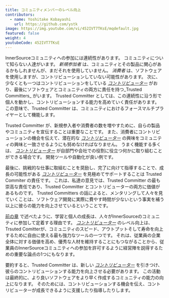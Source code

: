 ```yaml
---
title: コミュニティメンバーのレベル向上
contributors:
  - name: Yoshitake Kobayashi
    url: https://github.com/ystk
image: https://img.youtube.com/vi/452IVT7TKsE/mqdefault.jpg
featured: false
weight: 4
youtubeCode: 452IVT7TKsE
---
```

<div id="upleveling" class="paragraph">
<p>InnerSourceコミュニティへの参加には連続性があります。
コミュニティについて知らない人達がいます。
<em>新規参加者</em> は、コミュニティとその製品に関心があるかもしれませんが、まだそれを使用していません。
<em>消費者</em> は、ソフトウェアを使用しますが、コントリビューションしていない可能性があります。
次に、少なくとも一つはコントリビューションをしている <a href="https://innersourcecommons.org/resources/learningpath/contributor/index"><em>コントリビューター</em></a> がおり、最後にソフトウェアとコミュニティの両方に責任を持つ_Trusted Committers_ がいます。
Trusted Committer としては、この連続性に沿う形で個人を動かし、コントリビューションする能力を高めていく責任があります。
この意味で、Trusted Committer は、コミュニティにおけるフォースマルチプライヤーとして機能します。</p>
</div>
<div class="paragraph">
<p>Trusted Committer が、新規参入者や消費者の数を増やすために、自らの製品やコミュニティを宣伝することは重要なことです。
また、消費者にコントリビューションの機会を伝えて、潜在的な <a href="https://innersourcecommons.org/resources/learningpath/contributor/index"><em>コントリビューター</em></a> の興味をコミュニティの興味と一致させるようにも努めなければなりません。
うまく機能する多くは、 <a href="https://innersourcecommons.org/resources/learningpath/contributor/index"><em>コントリビューター</em></a> が自部門や会社での役割に役立つ何かに取り組むことができる場合です。
開発ツールや自動化が良い例です。</p>
</div>
<div class="paragraph">
<p>最後に、挑戦的な仕事に取組むことを奨励し、完了に向けて指導することで、成長の可能性がある <a href="https://innersourcecommons.org/resources/learningpath/contributor/index"><em>コントリビューター</em></a> を見極めてサポートすることは Trusted Commiter の責任です。
これは、私達の意見では、Trusted Committer の最も崇高な責任であり、Trusted Committer とコントリビューターの両方に価値があるものです。
Trusted Committers の話によると、メンタリングして人々を見ていくことは、ソフトウェア開発に実際に費やす時間が少ないという事実を補う以上に彼らの能力を向上させているということです。</p>
</div>
<div class="paragraph">
<p><a href="https://innersourcecommons.org/resources/learningpath/trusted-committer/03/">前の章</a> で述べたように、学習と個人の成長は、人々がInnerSourceのコミュニティに参加して定着する理由です。
<a href="https://innersourcecommons.org/resources/learningpath/contributor/index"><em>コントリビューター</em></a> のレベル向上は、Trsuted Comitterが、コミュニティのスピード、アウトプットそして寿命を向上するために自由に使える最も強力なツールの一つです。
それは、従業員の企業全体に対する価値を高め、優秀な人材を維持することにもつながることから、従業員のInnerSourceコミュニティへの参加を許可するように経営陣を説得するための重要な論点の1つにもなります。</p>
</div>
<div class="paragraph">
<p>要約すると、Trusted Committer は、新しい <a href="https://innersourcecommons.org/resources/learningpath/contributor/index"><em>コントリビューター</em></a> を引きつけ、彼らのコントリビューションする能力を向上させる必要があります。
この活動は最終的に、より良いソフトウェアをより早く作成するコミュニティの能力の向上になります。
そのためには、コントリビューションする機会を伝え、コントリビューターが成長できるように支援したり指導したりします。</p>
</div>
<!--- This file autogenerated from https://github.com/InnerSourceCommons/InnerSourceLearningPath/blob/master/scripts -->